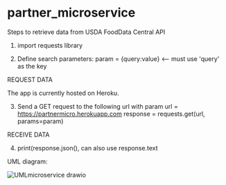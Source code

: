 # partner_microservice

Steps to retrieve data from USDA FoodData Central API

1. import requests library

2. Define search parameters:
      param = {query:value} <-- must use 'query' as the key
   
REQUEST DATA

The app is currently hosted on Heroku.

3. Send a GET request to the following url with param
      url = https://partnermicro.herokuapp.com 
      response = requests.get(url, params=param)
      
RECEIVE DATA
 
4. print(response.json(), can also use response.text

UML diagram:

![UMLmicroservice drawio](https://user-images.githubusercontent.com/107885378/236893149-4f681d66-2440-4dd0-b5e4-2008fc076788.png)





